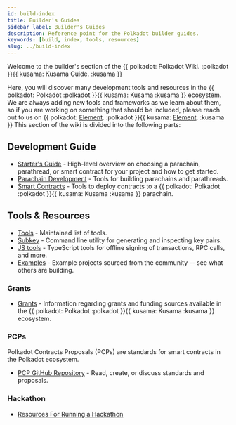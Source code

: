 ```yaml
---
id: build-index
title: Builder's Guides
sidebar_label: Builder's Guides
description: Reference point for the Polkadot builder guides.
keywords: [build, index, tools, resources]
slug: ../build-index
---
```


Welcome to the builder's section of the \{\{ polkadot: Polkadot Wiki. :polkadot }}\{\{ kusama:
Kusama Guide. :kusama }}

Here, you will discover many development tools and resources in the \{\{ polkadot: Polkadot
:polkadot }}\{\{ kusama: Kusama :kusama }} ecosystem. We are always adding new tools and frameworks
as we learn about them, so if you are working on something that should be included, please reach out
to us on \{\{ polkadot: [Element](https://matrix.to/#/#polkadot-watercooler:matrix.org). :polkadot
}}\{\{ kusama: [Element](https://matrix.to/#/#kusama-watercooler:matrix.org). :kusama }} This
section of the wiki is divided into the following parts:

## Development Guide

- [Starter's Guide](build-guide.md) - High-level overview on choosing a parachain, parathread, or
  smart contract for your project and how to get started.
- [Parachain Development](build-parachains.md) - Tools for building parachains and parathreads.
- [Smart Contracts](build-smart-contracts.md) - Tools to deploy contracts to a \{\{ polkadot:
  Polkadot :polkadot }}\{\{ kusama: Kusama :kusama }} parachain.

## Tools & Resources

- [Tools](build-tools-index.md) - Maintained list of tools.
- [Subkey](https://docs.substrate.io/reference/command-line-tools/subkey/) - Command line utility
  for generating and inspecting key pairs.
- [JS tools](https://github.com/polkadot-js/tools) - TypeScript tools for offline signing of
  transactions, RPC calls, and more.
- [Examples](build-open-source.md) - Example projects sourced from the community -- see what others
  are building.

### Grants

- [Grants](../general/grants.md) - Information regarding grants and funding sources available in the
  \{\{ polkadot: Polkadot :polkadot }}\{\{ kusama: Kusama :kusama }} ecosystem.

### PCPs

Polkadot Contracts Proposals (PCPs) are standards for smart contracts in the Polkadot ecosystem.

- [PCP GitHub Repository](https://github.com/w3f/PCPs) - Read, create, or discuss standards and
  proposals.

### Hackathon

- [Resources For Running a Hackathon](build-hackathon.md)
